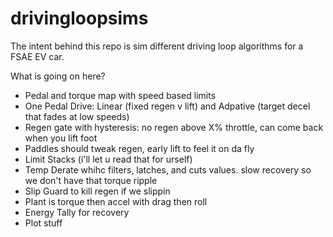 # drivingloopsims
The intent behind this repo is sim different driving loop algorithms for a FSAE EV car.

What is going on here? 
- Pedal and torque map with speed based limits
- One Pedal Drive: Linear (fixed regen v lift) and Adpative (target decel that fades at low speeds)
- Regen gate with hysteresis: no regen above X% throttle, can come back when you lift foot
- Paddles should tweak regen, early lift to feel it on da fly
- Limit Stacks (i'll let u read that for urself)
- Temp Derate whihc filters, latches, and cuts values. slow recovery so we don't have that torque ripple
- Slip Guard to kill regen if we slippin
- Plant is torque then accel with drag then roll
- Energy Tally for recovery
- Plot stuff 
